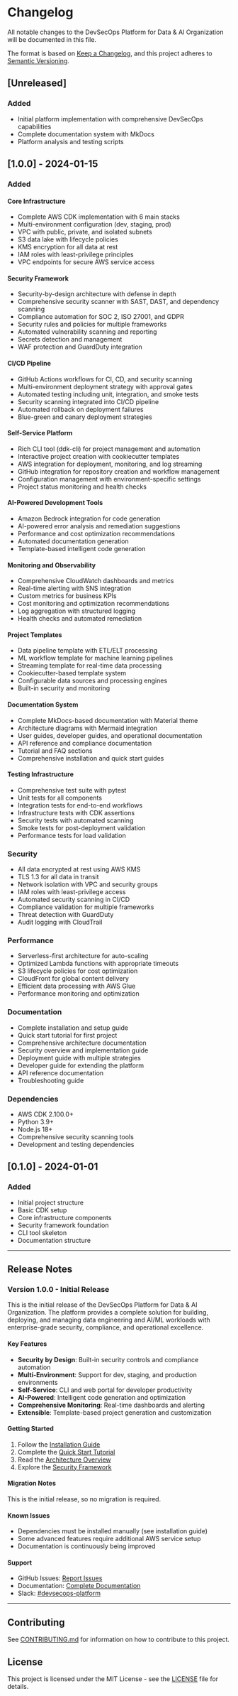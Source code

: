# Changelog

All notable changes to the DevSecOps Platform for Data & AI Organization will be documented in this file.

The format is based on [Keep a Changelog](https://keepachangelog.com/en/1.0.0/),
and this project adheres to [Semantic Versioning](https://semver.org/spec/v2.0.0.html).

## [Unreleased]

### Added
- Initial platform implementation with comprehensive DevSecOps capabilities
- Complete documentation system with MkDocs
- Platform analysis and testing scripts

## [1.0.0] - 2024-01-15

### Added

#### Core Infrastructure
- Complete AWS CDK implementation with 6 main stacks
- Multi-environment configuration (dev, staging, prod)
- VPC with public, private, and isolated subnets
- S3 data lake with lifecycle policies
- KMS encryption for all data at rest
- IAM roles with least-privilege principles
- VPC endpoints for secure AWS service access

#### Security Framework
- Security-by-design architecture with defense in depth
- Comprehensive security scanner with SAST, DAST, and dependency scanning
- Compliance automation for SOC 2, ISO 27001, and GDPR
- Security rules and policies for multiple frameworks
- Automated vulnerability scanning and reporting
- Secrets detection and management
- WAF protection and GuardDuty integration

#### CI/CD Pipeline
- GitHub Actions workflows for CI, CD, and security scanning
- Multi-environment deployment strategy with approval gates
- Automated testing including unit, integration, and smoke tests
- Security scanning integrated into CI/CD pipeline
- Automated rollback on deployment failures
- Blue-green and canary deployment strategies

#### Self-Service Platform
- Rich CLI tool (ddk-cli) for project management and automation
- Interactive project creation with cookiecutter templates
- AWS integration for deployment, monitoring, and log streaming
- GitHub integration for repository creation and workflow management
- Configuration management with environment-specific settings
- Project status monitoring and health checks

#### AI-Powered Development Tools
- Amazon Bedrock integration for code generation
- AI-powered error analysis and remediation suggestions
- Performance and cost optimization recommendations
- Automated documentation generation
- Template-based intelligent code generation

#### Monitoring and Observability
- Comprehensive CloudWatch dashboards and metrics
- Real-time alerting with SNS integration
- Custom metrics for business KPIs
- Cost monitoring and optimization recommendations
- Log aggregation with structured logging
- Health checks and automated remediation

#### Project Templates
- Data pipeline template with ETL/ELT processing
- ML workflow template for machine learning pipelines
- Streaming template for real-time data processing
- Cookiecutter-based template system
- Configurable data sources and processing engines
- Built-in security and monitoring

#### Documentation System
- Complete MkDocs-based documentation with Material theme
- Architecture diagrams with Mermaid integration
- User guides, developer guides, and operational documentation
- API reference and compliance documentation
- Tutorial and FAQ sections
- Comprehensive installation and quick start guides

#### Testing Infrastructure
- Comprehensive test suite with pytest
- Unit tests for all components
- Integration tests for end-to-end workflows
- Infrastructure tests with CDK assertions
- Security tests with automated scanning
- Smoke tests for post-deployment validation
- Performance tests for load validation

### Security
- All data encrypted at rest using AWS KMS
- TLS 1.3 for all data in transit
- Network isolation with VPC and security groups
- IAM roles with least-privilege access
- Automated security scanning in CI/CD
- Compliance validation for multiple frameworks
- Threat detection with GuardDuty
- Audit logging with CloudTrail

### Performance
- Serverless-first architecture for auto-scaling
- Optimized Lambda functions with appropriate timeouts
- S3 lifecycle policies for cost optimization
- CloudFront for global content delivery
- Efficient data processing with AWS Glue
- Performance monitoring and optimization

### Documentation
- Complete installation and setup guide
- Quick start tutorial for first project
- Comprehensive architecture documentation
- Security overview and implementation guide
- Deployment guide with multiple strategies
- Developer guide for extending the platform
- API reference documentation
- Troubleshooting guide

### Dependencies
- AWS CDK 2.100.0+
- Python 3.9+
- Node.js 18+
- Comprehensive security scanning tools
- Development and testing dependencies

## [0.1.0] - 2024-01-01

### Added
- Initial project structure
- Basic CDK setup
- Core infrastructure components
- Security framework foundation
- CLI tool skeleton
- Documentation structure

---

## Release Notes

### Version 1.0.0 - Initial Release

This is the initial release of the DevSecOps Platform for Data & AI Organization. The platform provides a complete solution for building, deploying, and managing data engineering and AI/ML workloads with enterprise-grade security, compliance, and operational excellence.

#### Key Features
- **Security by Design**: Built-in security controls and compliance automation
- **Multi-Environment**: Support for dev, staging, and production environments
- **Self-Service**: CLI and web portal for developer productivity
- **AI-Powered**: Intelligent code generation and optimization
- **Comprehensive Monitoring**: Real-time dashboards and alerting
- **Extensible**: Template-based project generation and customization

#### Getting Started
1. Follow the [Installation Guide](docs/getting-started/installation.md)
2. Complete the [Quick Start Tutorial](docs/getting-started/quickstart.md)
3. Read the [Architecture Overview](docs/architecture/overview.md)
4. Explore the [Security Framework](docs/security/overview.md)

#### Migration Notes
This is the initial release, so no migration is required.

#### Known Issues
- Dependencies must be installed manually (see installation guide)
- Some advanced features require additional AWS service setup
- Documentation is continuously being improved

#### Support
- GitHub Issues: [Report Issues](https://github.com/your-org/mcp-cdk-ddk/issues)
- Documentation: [Complete Documentation](https://your-org.github.io/mcp-cdk-ddk)
- Slack: [#devsecops-platform](https://your-org.slack.com/channels/devsecops-platform)

---

## Contributing

See [CONTRIBUTING.md](CONTRIBUTING.md) for information on how to contribute to this project.

## License

This project is licensed under the MIT License - see the [LICENSE](LICENSE) file for details.
